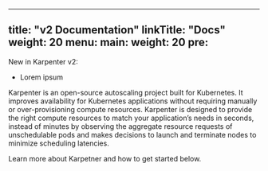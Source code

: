 
---
title: "v2 Documentation"
linkTitle: "Docs"
weight: 20
menu:
  main:
    weight: 20
    pre: <i class='fas fa-book'></i>
---

New in Karpenter v2: 
- Lorem ipsum 

Karpenter is an open-source autoscaling project built for Kubernetes. It improves availability for Kubernetes applications without requiring manually or over-provisioning compute resources. Karpenter is designed to provide the right compute resources to match your application’s needs in seconds, instead of minutes by observing the aggregate resource requests of unschedulable pods and makes decisions to launch and terminate nodes to minimize scheduling latencies.

Learn more about Karpetner and how to get started below.
